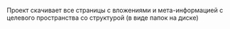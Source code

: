 Проект скачивает все страницы с вложениями и мета-информацией с целевого пространства со структурой (в виде папок на диске)
